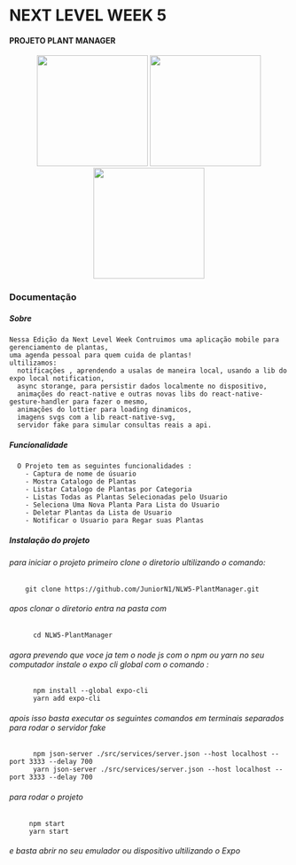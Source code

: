 # NEXT LEVEL WEEK 5
#### PROJETO PLANT MANAGER


<p></p>

<p align="center">
  <img src="https://i.imgur.com/AF8QYSF.png" width="200" />
  <img src="https://i.imgur.com/KunqQWQ.png" width="200"  />
  <img src="https://i.imgur.com/eKGer88.png" width="200" />
</p>

### Documentação

  ##### Sobre    
    Nessa Edição da Next Level Week Contruimos uma aplicação mobile para gerenciamento de plantas, 
    uma agenda pessoal para quem cuida de plantas!
    ultilizamos:
      notificações , aprendendo a usalas de maneira local, usando a lib do expo local notification,
      async storange, para persistir dados localmente no dispositivo,     
      animações do react-native e outras novas libs do react-native-gesture-handler para fazer o mesmo,
      animações do lottier para loading dinamicos,
      imagens svgs com a lib react-native-svg,
      servidor fake para simular consultas reais a api. 
    
   
    
  ##### Funcionalidade
      O Projeto tem as seguintes funcionalidades :
        - Captura de nome de úsuario
        - Mostra Catalogo de Plantas
        - Listar Catalogo de Plantas por Categoria
        - Listas Todas as Plantas Selecionadas pelo Usuario
        - Seleciona Uma Nova Planta Para Lista do Usuario
        - Deletar Plantas da Lista de Usuario
        - Notificar o Usuario para Regar suas Plantas
        
  

  ##### Instalação do projeto
   ###### para iniciar o projeto primeiro clone o diretorio ultilizando o comando:
      
        git clone https://github.com/JuniorN1/NLW5-PlantManager.git
       
        
   ###### apos clonar o diretorio entra na pasta com 
      
          cd NLW5-PlantManager
       
   ###### agora prevendo que voce ja tem o node js com o npm ou yarn no seu computador instale o expo cli global com o comando : 
      
          npm install --global expo-cli
          yarn add expo-cli
      
   ###### apois isso basta executar os seguintes comandos em terminais separados  para rodar o servidor fake 
        
          npm json-server ./src/services/server.json --host localhost --port 3333 --delay 700
          yarn json-server ./src/services/server.json --host localhost --port 3333 --delay 700
    
   ###### para rodar o projeto
       
         npm start
         yarn start
     
   ###### e basta abrir no seu emulador ou dispositivo ultilizando o  Expo
        
        
       
    
